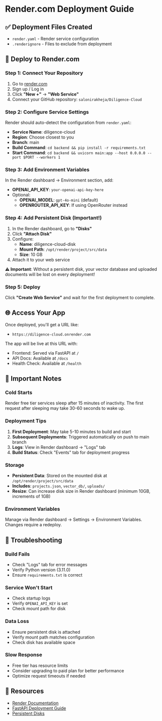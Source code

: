 # Render.com Deployment Guide

## ✅ Deployment Files Created

- `render.yaml` - Render service configuration
- `.renderignore` - Files to exclude from deployment

## 🚀 Deploy to Render.com

### Step 1: Connect Your Repository
1. Go to [render.com](https://render.com)
2. Sign up / Log in
3. Click **"New +"** → **"Web Service"**
4. Connect your GitHub repository: `salonirakheja/Diligence-Cloud`

### Step 2: Configure Service Settings
Render should auto-detect the configuration from `render.yaml`:
- **Service Name**: diligence-cloud
- **Region**: Choose closest to you
- **Branch**: main
- **Build Command**: `cd backend && pip install -r requirements.txt`
- **Start Command**: `cd backend && uvicorn main:app --host 0.0.0.0 --port $PORT --workers 1`

### Step 3: Add Environment Variables
In the Render dashboard → Environment section, add:
- **OPENAI_API_KEY**: `your-openai-api-key-here`
- Optional:
  - **OPENAI_MODEL**: `gpt-4o-mini` (default)
  - **OPENROUTER_API_KEY**: If using OpenRouter instead

### Step 4: Add Persistent Disk (Important!)
1. In the Render dashboard, go to **"Disks"**
2. Click **"Attach Disk"**
3. Configure:
   - **Name**: diligence-cloud-disk
   - **Mount Path**: `/opt/render/project/src/data`
   - **Size**: 10 GB
4. Attach it to your web service

**⚠️ Important**: Without a persistent disk, your vector database and uploaded documents will be lost on every deployment!

### Step 5: Deploy
Click **"Create Web Service"** and wait for the first deployment to complete.

## 🌐 Access Your App

Once deployed, you'll get a URL like:
- `https://diligence-cloud.onrender.com`

The app will be live at this URL with:
- Frontend: Served via FastAPI at `/`
- API Docs: Available at `/docs`
- Health Check: Available at `/health`

## 📝 Important Notes

### Cold Starts
Render free tier services sleep after 15 minutes of inactivity. The first request after sleeping may take 30-60 seconds to wake up.

### Deployment Tips
1. **First Deployment**: May take 5-10 minutes to build and start
2. **Subsequent Deployments**: Triggered automatically on push to main branch
3. **Logs**: View in Render dashboard → "Logs" tab
4. **Build Status**: Check "Events" tab for deployment progress

### Storage
- **Persistent Data**: Stored on the mounted disk at `/opt/render/project/src/data`
- **Includes**: `projects.json`, `vector_db/`, `uploads/`
- **Resize**: Can increase disk size in Render dashboard (minimum 10GB, increments of 1GB)

### Environment Variables
Manage via Render dashboard → Settings → Environment Variables. Changes require a redeploy.

## 🐛 Troubleshooting

### Build Fails
- Check "Logs" tab for error messages
- Verify Python version (3.11.0)
- Ensure `requirements.txt` is correct

### Service Won't Start
- Check startup logs
- Verify `OPENAI_API_KEY` is set
- Check mount path for disk

### Data Loss
- Ensure persistent disk is attached
- Verify mount path matches configuration
- Check disk has available space

### Slow Response
- Free tier has resource limits
- Consider upgrading to paid plan for better performance
- Optimize request timeouts if needed

## 🔗 Resources

- [Render Documentation](https://render.com/docs)
- [FastAPI Deployment Guide](https://render.com/docs/deploy-fastapi)
- [Persistent Disks](https://render.com/docs/disks)

